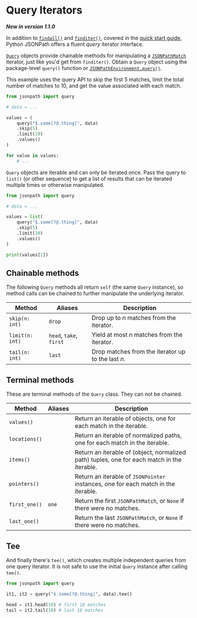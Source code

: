 # Query Iterators

**_New in version 1.1.0_**

In addition to [`findall()`](api.md#jsonpath.JSONPathEnvironment.findall) and [`finditer()`](api.md#jsonpath.JSONPathEnvironment.finditer), covered in the [quick start guide](./quickstart.md), Python JSONPath offers a fluent _query_ iterator interface.

[`Query`](api.md#jsonpath.Query) objects provide chainable methods for manipulating a [`JSONPathMatch`](api.md#jsonpath.JSONPathMatch) iterator, just like you'd get from `finditer()`. Obtain a `Query` object using the package-level `query()` function or [`JSONPathEnvironment.query()`](api.md#jsonpath.JSONPathEnvironment.query).

This example uses the query API to skip the first 5 matches, limit the total number of matches to 10, and get the value associated with each match.

```python
from jsonpath import query

# data = ...

values = (
    query("$.some[?@.thing]", data)
    .skip(5)
    .limit(10)
    .values()
)

for value in values:
    # ...
```

`Query` objects are iterable and can only be iterated once. Pass the query to `list()` (or other sequence) to get a list of results that can be iterated multiple times or otherwise manipulated.

```python
from jsonpath import query

# data = ...

values = list(
    query("$.some[?@.thing]", data)
    .skip(5)
    .limit(10)
    .values()
)

print(values[1])
```

## Chainable methods

The following `Query` methods all return `self` (the same `Query` instance), so method calls can be chained to further manipulate the underlying iterator.

| Method          | Aliases                 | Description                                        |
| --------------- | ----------------------- | -------------------------------------------------- |
| `skip(n: int)`  | `drop`                  | Drop up to _n_ matches from the iterator.          |
| `limit(n: int)` | `head`, `take`, `first` | Yield at most _n_ matches from the iterator.       |
| `tail(n: int)`  | `last`                  | Drop matches from the iterator up to the last _n_. |

## Terminal methods

These are terminal methods of the `Query` class. They can not be chained.

| Method        | Aliases | Description                                                                                 |
| ------------- | ------- | ------------------------------------------------------------------------------------------- |
| `values()`    |         | Return an iterable of objects, one for each match in the iterable.                          |
| `locations()` |         | Return an iterable of normalized paths, one for each match in the iterable.                 |
| `items()`     |         | Return an iterable of (object, normalized path) tuples, one for each match in the iterable. |
| `pointers()`  |         | Return an iterable of `JSONPointer` instances, one for each match in the iterable.          |
| `first_one()` | `one`   | Return the first `JSONPathMatch`, or `None` if there were no matches.                       |
| `last_one()`  |         | Return the last `JSONPathMatch`, or `None` if there were no matches.                        |

## Tee

And finally there's `tee()`, which creates multiple independent queries from one query iterator. It is not safe to use the initial `Query` instance after calling `tee()`.

```python
from jsonpath import query

it1, it2 = query("$.some[?@.thing]", data).tee()

head = it1.head(10) # first 10 matches
tail = it2.tail(10) # last 10 matches
```
